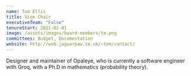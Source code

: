 ```yaml
---
name: Tom Ellis
title: Vice Chair
executiveTeam: "False"
tenureStart: 2021-02-01
image: /assets/images/board-members/te.png
committees: Budget, Documentation
website: http://web.jaguarpaw.co.uk/~tom/contact/
---
```

Designer and maintainer of Opaleye, who is currently a software engineer with Groq, with a Ph.D in mathematics (probability theory).
